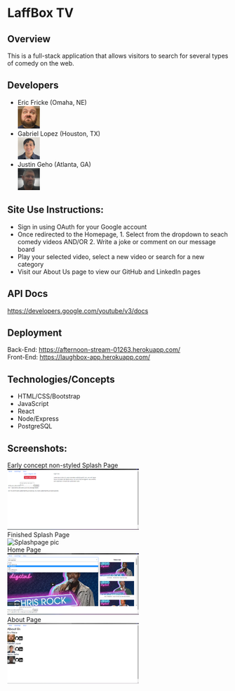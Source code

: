 # LaffBox TV

## Overview
This is a full-stack application that allows visitors to search for several types of comedy on the web. 

## Developers
- Eric Fricke (Omaha, NE) <br> <img src="./src/components/about/derp.jpg" alt="Eric Pic" width="50px">
- Gabriel Lopez (Houston, TX) <br> <img src="./src/components/about/linkedinPictureReal.JPG" alt="Gabriel Pic" width="50px">
- Justin Geho (Atlanta, GA) <br> <img src="./src/components/about/JustinPic.jpg" alt="Justin Pic" width="50px">

## Site Use Instructions:
- Sign in using OAuth for your Google account
- Once redirected to the Homepage, 1. Select from the dropdown to seach comedy videos AND/OR 2. Write a joke or comment on our message board
- Play your selected video, select a new video or search for a new category
- Visit our About Us page to view our GitHub and LinkedIn pages

## API Docs
https://developers.google.com/youtube/v3/docs

## Deployment

Back-End: https://afternoon-stream-01263.herokuapp.com/ <br>
Front-End: https://laughbox-app.herokuapp.com/


## Technologies/Concepts
- HTML/CSS/Bootstrap
- JavaScript
- React
- Node/Express
- PostgreSQL

## Screenshots:
Early concept non-styled Splash Page<br>
<img src="./src/components/about/Splashpage.png" alt="Splashpage pic" width="300px"><br>
Finished Splash Page<br>
<img src="./src/components/about/Finished Splash.png" alt="Splashpage pic" width="300px"><br>
Home Page<br>
<img src="./src/components/about/Homepage.png" alt="Splashpage pic" width="300px"><br>
About Page<br>
<img src="./src/components/about/Aboutpage.png" alt="Splashpage pic" width="300px"><br>
